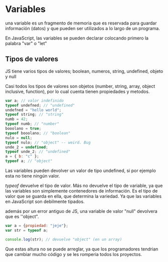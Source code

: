 # Variables

una variable es un fragmento de memoria que es reservada para guardar información (datos) y que pueden ser utilizados a lo largo de un programa.

En JavaScript, las variables se pueden declarar colocando primero la palabra "var" o "let"

## Tipos de valores

JS tiene varios tipos de valores; boolean, numeros, string, undefined, objeto y null

Casi todos los tipos de valores son objetos (number, string, array, object inclusive, function), por lo cual cuenta tienen propiedades y metodos.

```javascript
var a; // valor indefinido
typeof undefned; // "undefined"
undefned = "hello world";
typeof string; // "string"
numb = 42;
typeof numb; // "number"
booolano = true;
typeof booolano; // "boolean"
nulo = null;
typeof nulo; // "object" -- weird. Bug
unde_2 = undefined;
typeof unde_2; // "undefined"
a = { b: "c" };
typeof a; // "object"
```

Las variables pueden devolver un valor de tipo undefined, si por ejemplo esta no tiene ningún valor.

*typeof* devuelve el tipo de valor. Más no devuelve el tipo de variable, ya que las variables son simplemente contenedores de información. Es el tipo de valor que se guarda en ella, que determina la variedad. Ya que las variables en JavaScript son debilmente tipados.

además por un error antiguo de JS, una variable de valor "null" devolvera que es ''object".

```javascript
var a = {propiedad: "jeje"};
var str = typeof a;

console.log(str); // devuelve "object" (en un array)

```

Que estas altura no se puede arreglar, ya que los programadores tendrian que cambiar mucho código y se les romperia todos los proyectos.